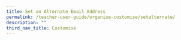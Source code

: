 ```yaml
---
title: Set an Alternate Email Address
permalink: /teacher-user-guide/organise-customise/setalternate/
description: ""
third_nav_title: Customise
---
```

